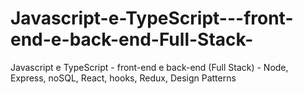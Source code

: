 # Javascript-e-TypeScript---front-end-e-back-end-Full-Stack-
Javascript e TypeScript - front-end e back-end (Full Stack) - Node, Express, noSQL, React, hooks, Redux, Design Patterns

